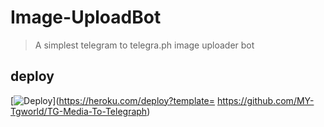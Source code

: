 # Image-UploadBot

> A simplest telegram to telegra.ph image uploader bot

## deploy 

[![Deploy](https://www.herokucdn.com/deploy/button.svg)](https://heroku.com/deploy?template=
https://github.com/MY-Tgworld/TG-Media-To-Telegraph)
